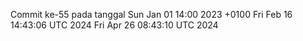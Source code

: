 Commit ke-55 pada tanggal Sun Jan 01 14:00 2023 +0100
Fri Feb 16 14:43:06 UTC 2024
Fri Apr 26 08:43:10 UTC 2024
